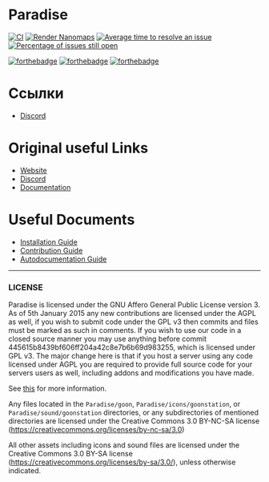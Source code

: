 # Paradise
[![CI](https://github.com/PlayboStation/PlayboStation/workflows/CI/badge.svg)](https://github.com/ParadiseSS13/Paradise/actions?query=workflow%3ACI)
[![Render Nanomaps](https://github.com/PlayboStation/PlayboStation/workflows/Render%20Nanomaps/badge.svg)](https://github.com/PlayboStation/PlayboStation/actions?query=workflow%3A%22Render+Nanomaps%22)
[![Average time to resolve an issue](http://isitmaintained.com/badge/resolution/PlayboStation/PlayboStation.svg)](http://isitmaintained.com/project/paradisess13/paradise "Average time to resolve an issue")
[![Percentage of issues still open](http://isitmaintained.com/badge/open/PlayboStation/PlayboStation.svg)](http://isitmaintained.com/project/paradisess13/paradise "Percentage of issues still open")

[![forthebadge](http://forthebadge.com/images/badges/60-percent-of-the-time-works-every-time.svg)](http://forthebadge.com)
[![forthebadge](http://forthebadge.com/images/badges/contains-technical-debt.svg)](http://forthebadge.com)
[![forthebadge](http://forthebadge.com/images/badges/fuck-it-ship-it.svg)](http://forthebadge.com)

# Ссылки

- [Discord](https://dsc.gg/ps13)

# Original useful Links

- [Website](https://www.paradisestation.org/)
- [Discord](https://discordapp.com/invite/YJDsXFE)
- [Documentation](https://codedocs.paradisestation.org)

# Useful Documents

- [Installation Guide](.github/DOWNLOADING.md)
- [Contribution Guide](.github/CONTRIBUTING.md)
- [Autodocumentation Guide](.github/AUTODOC_GUIDE.md)

---


### LICENSE

Paradise is licensed under the GNU Affero General Public License version 3.
As of 5th January 2015 any new contributions are licensed under the AGPL as well,
if you wish to submit code under the GPL v3 then commits and files must be marked as such
in comments. If you wish to use our code in a closed source manner you may use anything
before commit 445615b8439bf606ff204a42c8e7b6b69d983255,
which is licensed under GPL v3.
The major change here is that if you host a server using any code licensed under AGPL you
are required to provide full source code for your servers users as well,
including addons and modifications you have made.

See [this](https://www.gnu.org/licenses/why-affero-gpl.html) for more information.

Any files located in the
`Paradise/goon`,
`Paradise/icons/goonstation`, or
`Paradise/sound/goonstation`
directories, or any subdirectories of mentioned directories are licensed under the
Creative Commons 3.0 BY-NC-SA license
(https://creativecommons.org/licenses/by-nc-sa/3.0)

All other assets including icons and sound files are licensed under the
Creative Commons 3.0 BY-SA license (https://creativecommons.org/licenses/by-sa/3.0/),
unless otherwise indicated.
